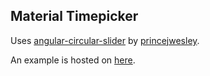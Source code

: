 ## Material Timepicker

Uses [angular-circular-slider][1] by [princejwesley][2].

An example is hosted on [here](http://timepicker.ravna.it/).


[1]:(https://github.com/princejwesley/angular-circular-slider)
[2]:(https://github.com/princejwesley)
